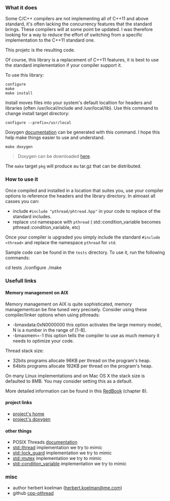 ### What it does

Some C/C++ compilers are not implementing all of C++11 and above standard, it's often lacking the concurrency features that the standard brings. These compilers will at some point be updated. I was therefore looking for a way to reduce the effort of switching from a specific implementation to the C++11 standard one.

This projetc is the resulting code.

Of course, this library is a replacement of C++11 features, it is best to use the standard implementation if your compiler support it.

To use this library:

    configure
    make
    make install

Install moves files into your system's default localtion for headers and libraries (often /usr/local/include and /usr/local/lib). Use this command to change install target directory:

    configure --prefix=/usr/local

Doxygen [documentation](http://herbertkoelman.github.io/cpp-pthread/doc/html/) can be generated with this command. I hope this help make things easier to use and understand.

    make doxygen

> Doxygen can be downloaded [here](http://www.stack.nl/~dimitri/doxygen/index.html).

The `make` target `pkg` will produce au tar.gz that can be distributed.

### How to use it

Once compiled and installed in a location that suites you, use your compiler options to reference the headers and the library directory. In almoast all casses you can:
* include `#include "pthread/phtread.hpp"` in your code to replace of the standard includes.
* replace `std` namespace  with `pthread` ( std::condition_variable becomes pthread::condition_variable, etc)

Once your compiler is upgraded you simply include the standard `#include <thread>` and replace the namespace `pthread` for `std`. 

Sample code can be found in the `tests` directory. To use it, run the following commands:

  cd tests
  ./configure
  ./make

### Usefull links

#### Memory management on AIX

Memory management on AIX is quite sophisticated, memory managementcan be fine tuned very precisely. Consider using these compiler/linker options when using pthreads:
* -bmaxdata:0xN0000000 this option activates the large memory model, N is a number in the range of [1-8].
* -bmaxmem=-1 this option tells the compiler to use as much memory it needs to optimize your code.

Thread stack size:
* 32bits programs allocate 96KB per thread on the program's heap.
* 64bits programs allocate 192KB per thread on the program's heap.

On many Linux implementations and on Mac OS X the stack size is defaulted to 8MB. You may consider setting this as a default.

More detailed information can be found in this [RedBook](http://www.redbooks.ibm.com/redbooks/pdfs/sg245674.pdf) (chapter 8).

#### project links

* [project's home](https://github.com/HerbertKoelman/cpp-pthread)
* [project's doxygen](http://herbertkoelman.github.io/cpp-pthread/doc/html/)

#### other things

* POSIX Threads [documentation](http://pubs.opengroup.org/onlinepubs/007908799/xsh/threads.html)
* [std::thread](http://en.cppreference.com/w/cpp/thread/thread) implementation we try to mimic
* [std::lock_guard](http://en.cppreference.com/w/cpp/thread/lock_guard/lock_guard)  implementation we try to mimic 
* [std::mutex](http://en.cppreference.com/w/cpp/thread/mutex) implementation we try to mimic
* [std::condition_variable](http://en.cppreference.com/w/cpp/thread/condition_variable) implementation we try to mimic

### misc

* author herbert koelman (herbert.koelman@me.com)
* github [cpp-pthread](https://github.com/HerbertKoelman/cpp-pthread)
